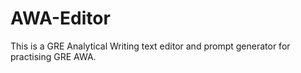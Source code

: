 # AWA-Editor
This is a GRE Analytical Writing text editor and prompt generator for practising GRE AWA.

